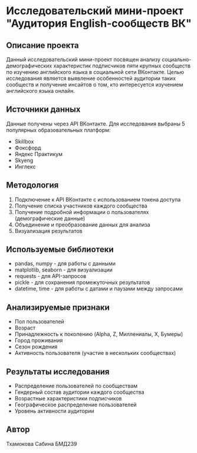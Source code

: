 # Исследовательский мини-проект "Аудитория English-сообществ ВК"

## Описание проекта
Данный исследовательский мини-проект посвящен анализу социально-демографических характеристик подписчиков пяти крупных сообществ по изучению английского языка в социальной сети ВКонтакте. Целью исследования является выявление особенностей аудитории таких сообществ и получение инсайтов о том, кто интересуется изучением английского языка онлайн.

## Источники данных
Данные получены через API ВКонтакте. Для исследования выбраны 5 популярных образовательных платформ:
- Skillbox
- Фоксфорд
- Яндекс Практикум
- Skyeng
- Инглекс

## Методология
1. Подключение к API ВКонтакте с использованием токена доступа
2. Получение списка участников каждого сообщества
3. Получение подробной информации о пользователях (демографические данные)
4. Объединение и преобразование данных для анализа
5. Визуализация результатов

## Используемые библиотеки
- pandas, numpy - для работы с данными
- matplotlib, seaborn - для визуализации
- requests - для API-запросов
- pickle - для сохранения промежуточных результатов
- datetime, time - для работы с датами и паузами между запросами

## Анализируемые признаки
- Пол пользователей
- Возраст
- Принадлежность к поколению (Alpha, Z, Миллениалы, X, Бумеры)
- Город проживания
- Сезон рождения
- Активность пользователя (участие в нескольких сообществах)

## Результаты исследования
- Распределение пользователей по сообществам
- Гендерный состав аудитории каждого сообщества
- Возрастные характеристики подписчиков
- Географическое распределение пользователей
- Уровень активности аудитории

## Автор
Тхамокова Сабина БМД239